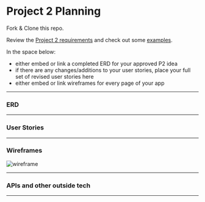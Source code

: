 # Project 2 Planning

Fork & Clone this repo.


Review the [Project 2 requirements](https://tmdarneille.gitbook.io/seirfx/11-projects/project-2#project-feedback-evaluation) and check out some [examples](https://tmdarneille.gitbook.io/seirfx/11-projects/past-projects/project2).


In the space below:
* either embed or link a completed ERD for your approved P2 idea
* if there are any changes/additions to your user stories, place your full set of revised user stories here
* either embed or link wireframes for every page of your app

----------------------------------------------------------
### ERD

----------------------------------------------------------
### User Stories

----------------------------------------------------------
### Wireframes
<!-- ![Log in](https://imgur.com/z0ARvlZ)
![Sign in](https://imgur.com/Zy8y9kn)
![Main Page w/ monthly calendar](https://imgur.com/OH9nxqk)
![Main Page w/ weekly calendar](https://imgur.com/ajGlzmJ)
![Projects Page](https://imgur.com/x5RzKRa)
![Homework Page](https://imgur.com/qi20ETl)
![Tests Page](https://imgur.com/VWx2DJh)
![Add Project Example](https://imgur.com/FQ7aQC8) -->

![wireframe](https://imgur.com/a/MAo0h2T)

----------------------------------------------------------
### APIs and other outside tech

----------------------------------------------------------

